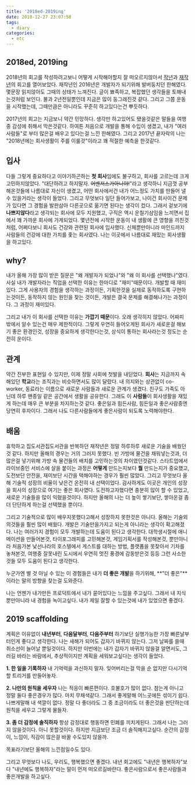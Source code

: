 ```yaml
---
title: '2018ed-2019ing'
date: 2018-12-27 23:07:58
tags:
  - diary
categories:
  - etc
---
```


## 2018ed, 2019ing

2018년의 회고를 작성하려고보니 어떻게 시작해야할지 잘 떠오르지않아서 [작년](https://ho1234c.github.io/2018/01/01/2017ed-2018ing/)과 [재작년](https://ho1234c.github.io/2017/01/01/2017-01-01-remember-2016/)의 회고를 열어보았다.
재작년인 2016년은 개발자가 되기위해 발버둥치던 한해였다. 몇문장 읽지않아도 그때의 상태가 느껴진다. 글이 뾰족하고, 복잡했던 생각들을 토해내는것처럼 보인다. 불과 2년전일뿐인데 지금은 많이 둥그래진것 같다. 그리고 그쯤 운동을 시작했는데, 그때만큼은 아니라도 꾸준히 하고있다는건 뿌듯하다.

2017년의 회고는 지금보니 약간 민망하다. 생각만 하고있어도 됐을것같은 말들을 여행중 감성에 취해서 막쓴것같다. 하여튼 처음으로 개발을 통해 수입이 생겼고, 내가 "여러사람들"로 부터 많은걸 배우고 있다는걸 느낀 한해였다. 그리고 2017년 끝자락의 나는 "2018년에는 회사생활이 주를 이룰것"이라고 꽤 적절한 예측을 한것같다.

## 입사

다들 그렇게 중요하다고 이야기하곤하는 **첫 회사**임에도 불구하고, 회사를 고르는데 크게 고민하지않았다. "대단하려고 하지말자. ~~어벤저스가아니야!~~"라고 생각하니 지금껏 공부해온것들에 나름대로 자신이 생겼고, 어떤 회사에서건 내가 어느정도 가치를 만들어 낼 수 있을거라는 생각이 들었다. 그리고 무엇보다 일단 들어가보고, 나이건 회사이건 문제가 있다면 그 경험을 발판삼아 다른곳으로 옮기면 된다는 생각이 컸다. 그래서 겉보기에 **나쁘지않다**라고 생각되는 회사에 모두 지원했고, 구직은 역시 운칠기삼임을 느끼면서 집에서 꽤 가까운 회사에 가게되었다. 몇년전에 시작한 운동이 내 생활에 큰 영향을 끼친것처럼, 어쩌다보니 회사도 건강와 관련된 회사에 입사했다. 신체뿐만아니라 마인드까지 사람들의 건강에 대한 가치를 좇는 회사였다. 나는 이곳에서 나름대로 재밌는 회사생활을 하고있다.

## why?

내가 올해 가장 많이 받은 질문은 "왜 개발자가 되었나"와 "왜 이 회사를 선택했나"였다. 사실 내가 개발자라는 직업을 선택한 이유는 한마디로 "재미"때문이다. 개발할 때 재미있다. 그게 사용자의 경험을 생각하는 과정이든, 기획한것을 실제로 동작하도록 구현하는것이든, 동작하지 않는 원인을 찾는 것이든, 개발은 결국 문제를 해결해나가는 과정이다. 그 과정이 재미있다.

그리고 내가 이 회사를 선택한 이유는 **가깝기 때문**이다. 오래 생각히지 않았다. 어짜피 밖에서 알수 있는건 매우 제한적이다. 그렇게 우연히 들어오게된 회사가 새로운걸 해보기 좋은 환경인것, 성장을 중요하게 생각한다는것, 상식이 통하는 회사라는것 정도는 순전히 운이다.

## 관계

약간 진부한 표현일 수 있지만, 이제 정말 사회에 첫발을 내딛었다. **회사**는 지금까지 속해있던 **학교**라는 조직과는 비슷하면서도 많이 달랐다. 내 의지와는 상관없이 co-worker, 동료라는 이름으로 새로운 사람들과 새로운 관계가 생겼다. 친구도 가족도 아닌데 하루 왠종일 같은 공간에서 생활을 공유한다. 그래도 이 **사람들**이 회사생활을 재밌게 하는데 매우 큰 부분을 차지하는것 같다. 좋은일과 힘든사람, 힘든일과 좋은사람중엔 당연히 후자이다. 그래서 나도 다른사람들에게 좋은사람이 되도록 노력해야한다.

## 배움

휴학하고 집도서관집도서관을 반복하던 재작년은 정말 하루하루 새로운 기술을 배웠던것 같다. 하지만 올해의 경우는 거의 그러지 못했다. 빈 가방에 물건을 채워넣는것과, 더 많은걸 넣기위해 가방 속 물건들의 배치를 고민하는것의 차이였던것같다. 스타트업에서 라이브중인 서비스에 살을 붙이는 과정은 **어떻게** 만드는지보다 **뭘** 만드는지가 중요했고, 도전보단 안전을, 재미보단 시간을 택해야하는 경우가 훨씬 많았다. 그리고 무엇보다 올해 기술적 성장의 비율이 낮은건 온전히 내 선택이었다. 감사하게도 이곳은 개인의 성장을 회사의 성장으로 여기는 좋은 회사였다. 도전하고자했다면 충분히 많이 할 수 있었고, 새로운 기술들을 많이 익혔을것이다. 하지만 올해의 나는 더 높이 쌓기보단, 쌓아온걸 좀 더 단단하게 하는걸 선택했을 뿐이다.

그리고 기술적으로 많이 배우지못했다고해서 성장하지 못한것은 아니다. 올해는 기술외의것들을 훨씬 많이 배웠다. 개발은 기술만을가지고 되는게 아니라는 생각이 확고해졌다. 나는 여러가지 경험이 모두 개발하는데 도움이 된다고 생각한다. 대학생시절에 애니메이션을 만들어본것, 타이포그래피를 고민해본것, 게임기획서를 작성해본것, 뿐만아니라 처음가본 낯선나라의 호스텔에서 게스트를 대하는 방법, 플랫폼을 못찾아서 기차를 놓쳐본것, 여행중 잘못내린 도시에서 우연히 멋진 풍경에 감동받은것 등등 그런 사소한것들 모두 도움이 된다고 생각한다.    

누군가엔 별 것 아닐 수 있는 이 경험들은 내가 **더 좋은 개발**을 하기위해, **"더 좋은"**이라는 말의 방향을 찾는걸 도와준다. 

나는 언젠가 내가만든 프로덕트에서 내가 묻어있다는 느낌을 주고싶다. 그래서 내 지식뿐만아니라 내 경험을 녹이고싶다. 내가 제일 잘할 수 있는것에 내가 있었으면 좋겠다.

## 2019 scaffolding

계획은 이유없이 **내년부터**, **다음달부터**, **다음주부터** 하기보단 실행가능한 가장 빠른날부터인게 좋다고 생각한다. 나는 새해가 되어도 갑자기 바뀌지 않는다. 그저 날짜를 쓸때 취소선이 늘어날 뿐일것이다. 하지만 이번에는 내가 갑자기 바뀌지 않을걸 알면서도, 그러길 바라는 바람에서, 추상적이지만 계획을 세워보고싶다는 생각이 들었다.

**1. 한 일을 기록하자**
내 기억력을 과신하지 말자. 잊어버리는걸 막을 순 없지만 다시기억할 트리거를 만들어놓자.

**2. 나만의 원칙을 세우자**
나는 적응이 빠른편이다. 호불호가 많이 없다. 참는게 아니고 정말 둘다 좋은경우가 많다. 마치 무채색같다. 그래서 좋게말해 어느곳에든 섞이기 쉽다. 나쁘게말해 내 색깔이 없다. 정말 다 좋더라도 그 중 조금이라도 더 좋은것을 판단하는데 원칙을 세우고 그렇게 물들자.

**3. 좀 더 감정에 솔직하자**
항상 감정대로 행동하면 민폐를 끼치게된다. 그래서 나는 그러지 않을것이다. 아니 못할것이다. 하지만 지금보단 조금 더 솔직해지고싶다. 순간의 감정이, 느낌이, 직감이 많은걸 바꿀 수도있지 않을까.

목표라기보단 올해의 느낀점일수도 있다. 

그리고 무엇보다 나도, 우리도, 행복했으면 좋겠다. 내년 회고에도 "내년은 행복하자"보다 "내년에도 행복하자"라는 말이 먼저 떠오르길바란다. 좋은사람으로서 좋은사람들과 좋은개발을 하고싶다.